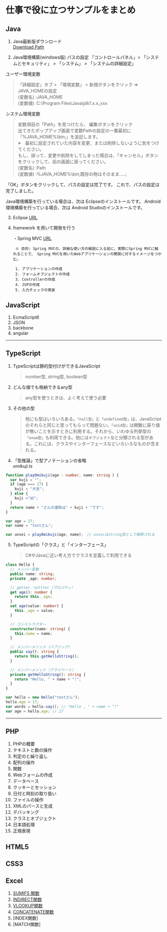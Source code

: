 # 仕事で役に立つサンプルをまとめ
## Java

1. Java最新版ダウンロード  
[Download Path](https://www.java.com/ja/download/windows-64bit.jsp)

2. Java環境構築(windows版) パスの設定
「コントロールパネル」> 「システムとセキュリティ」 > 「システム」 > 「システムの詳細設定」 
  
ユーザー環境変数  
> 「詳細設定」タブ > 「環境変数」 > 新規ボタンをクリック ⇒ JAVA_HOMEの設定  
(変数名) :JAVA_HOME  
(変数値) :C:\Program Files\Java\jdk1.x.x_xxx  
  
システム環境変数  
> 変数項目の「Path」を見つけたら、
編集ボタンをクリック  
出てきたポップアップ画面で変数Pathの設定の一番最初に「%JAVA_HOME%\bin;」を追記します。  
※　最初に設定されていた内容を変更、または削除しないように気をつけてください。  
もし、誤って、変更や削除をしてしまった場合は、「キャンセル」ボタンをクリックして、前の画面に戻ってください。  
(変数名) :Path  
(変数値) :%JAVA_HOME%\bin;既存の物はそのまま…..;  

「OK」ボタンをクリックして、パスの設定は完了です。 これで、パスの設定は完了しました。  
  
Java環境構築を行っている場合は、次は Eclipseのインストールです。
Android環境構築を行っている場合、次は Android Studioのインストールです。

3. Eclipse
        [URL](http://mergedoc.osdn.jp/)

4. framework を用いて開発を行う

   ・Spring MVC
        [URL](https://spring.io/)

        ※ 目的: Spring MVCの、詳細な使い方の解説に入る前に、実際にSpring MVCに触れることで、 Spring MVCを用いたWebアプリケーションの開発に対するイメージをつかむ。

        1. アプリケーションの作成
        2. フォームオブジェクトの作成
        3. Controllerの作成
        4. JSPの作成
        5. 入力チェックの実装

## JavaScript
1. EcmaScript6
2. JSON
3. backbone
4. angular


-----

## TypeScript
1. TypeScriptは静的型付けができるJavaScript  
    > number型, string型, boolean型
2. どんな値でも格納できるany型
    > any型を使うときは、よく考えて使う必要

3. その他の型
    > 他にも型はいろいろある。`「null型」`と`「undefined型」`は、JavaScriptのそれらと同じと思ってもらって問題ない。`「void型」`は関数に戻り値が無いことを示すときに利用する。それから、いわゆる列挙型の`「enum型」`も利用できる。他には`オブジェクト型`と分類される型がある。これには、クラスやインターフェースなどいろいろなものが含まれる。
4. 「型推論」で型アノテーションの省略  
*omikuji.ts*
```typescript
function playOmikuji(age : number, name: string ) {
  var kuji = "";
  if (age === 17) {
    kuji = "大吉";
  } else {
    kuji ="凶";
  }
  return name + "さんの運勢は" + kuji + "です";
}

var age = 17;
var name = "testさん";

var unsei = playOmikuji(age, name);　// unseiはstring型として解釈される
```
5. TypeScriptの「クラス」と「インターフェース」
   > C#やJavaに近い考え方でクラスを定義して利用できる

```typescript
class Hello {
  // メンバー変数
  public name: string;
  private _age: number;

  // getter／settter（プロパティ）
  get age(): number {
    return this._age;
  }
  set age(value: number) {
    this._age = value;
  }

  // コンストラクター
  constructor(name: string) {
    this.name = name;
  }

  // メンバーメソッド（パブリック）
  public say(): string {
    return this.getHelloString();
  }

  // メンバーメソッド（プライベート）
  private getHelloString(): string {
    return "Hello, " + name + "!";
  }
}

var hello = new Hello("testさん");
hello.age = 17;
var words = hello.say(); // "Hello , " + name + "!"
var age = hello.age; // 17
```

-----------------

## PHP  
1. PHPの概要  
2. テキストと数の操作  
3. 判定のと繰り返し  
4. 配列の操作  
5. 関数  
6. Webフォームの作成  
7. データベース  
8. クッキーとセッション  
9. 日付と時刻の取り扱い  
10. ファイルの操作  
11. XMLのパースと生成  
12. デバッキング  
13. クラスとオブジェクト  
14. 日本語処理  
15. 正規表現  

## HTML5



## CSS3



## Excel
1. [SUMIFS 関数](https://support.office.com/ja-jp/article/sumifs-関数-c9e748f5-7ea7-455d-9406-611cebce642b)
2. [INDIRECT関数](https://support.office.com/ja-jp/article/indirect-関数-474b3a3a-8a26-4f44-b491-92b6306fa261)
3. [VLOOKUP関数](https://support.office.com/ja-jp/article/vlookup-関数-0bbc8083-26fe-4963-8ab8-93a18ad188a1)
4. [CONCATENATE関数](https://support.office.com/ja-jp/article/concatenate-%E9%96%A2%E6%95%B0-8f8ae884-2ca8-4f7a-b093-75d702bea31d)
5. [INDEX関数]
6. [MATCH関数]

